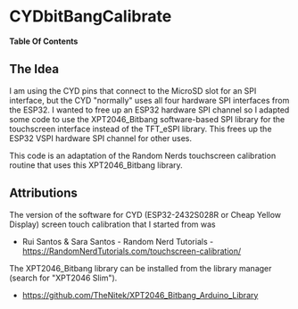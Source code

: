 # CYDbitBangCalibrate

**Table Of Contents**

## The Idea
I am using the CYD pins that connect to the MicroSD slot for an SPI interface, but the CYD "normally" uses all four hardware SPI interfaces from the ESP32.
I wanted to free up an ESP32 hardware SPI channel so I adapted some code to use the XPT2046_Bitbang software-based SPI library for the touchscreen interface instead of the TFT_eSPI library.
This frees up the ESP32 VSPI hardware SPI channel for other uses.

This code is an adaptation of the Random Nerds touchscreen calibration routine that uses this XPT2046_Bitbang library.

## Attributions
The version of the software for CYD (ESP32-2432S028R or Cheap Yellow Display) screen touch calibration that I started from was
- Rui Santos & Sara Santos - Random Nerd Tutorials - https://RandomNerdTutorials.com/touchscreen-calibration/

The XPT2046_Bitbang library can be installed from the library manager (search for "XPT2046 Slim").
- https://github.com/TheNitek/XPT2046_Bitbang_Arduino_Library
